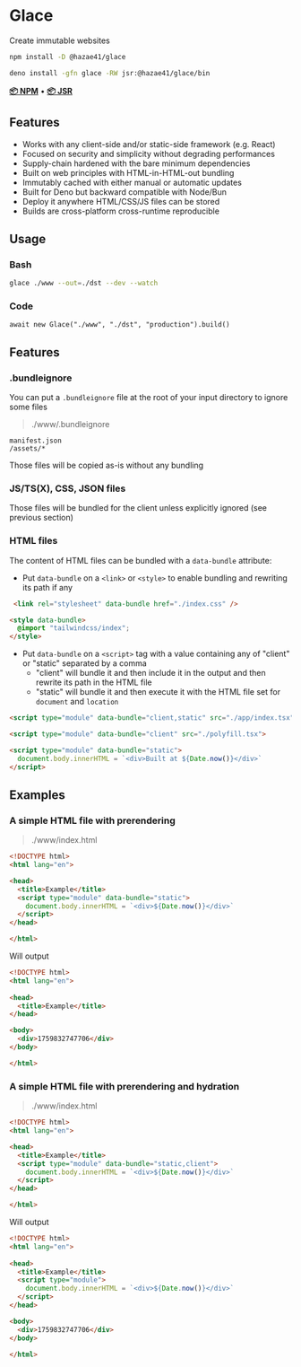 # Glace

Create immutable websites

```bash
npm install -D @hazae41/glace
```

```bash
deno install -gfn glace -RW jsr:@hazae41/glace/bin
```

[**📦 NPM**](https://www.npmjs.com/package/@hazae41/glace) • [**📦 JSR**](https://jsr.io/@hazae41/glace)

## Features

- Works with any client-side and/or static-side framework (e.g. React)
- Focused on security and simplicity without degrading performances
- Supply-chain hardened with the bare minimum dependencies
- Built on web principles with HTML-in-HTML-out bundling
- Immutably cached with either manual or automatic updates
- Built for Deno but backward compatible with Node/Bun
- Deploy it anywhere HTML/CSS/JS files can be stored
- Builds are cross-platform cross-runtime reproducible

## Usage

### Bash 

```bash
glace ./www --out=./dst --dev --watch
```

### Code

```tsx
await new Glace("./www", "./dst", "production").build()
```

## Features

### .bundleignore

You can put a `.bundleignore` file at the root of your input directory to ignore some files

> ./www/.bundleignore

```gitignore
manifest.json
/assets/*
```

Those files will be copied as-is without any bundling

### JS/TS(X), CSS, JSON files

Those files will be bundled for the client unless explicitly ignored (see previous section)

### HTML files

The content of HTML files can be bundled with a `data-bundle` attribute:

- Put `data-bundle` on a `<link>` or `<style>` to enable bundling and rewriting its path if any

```html
 <link rel="stylesheet" data-bundle href="./index.css" />
```

```html
<style data-bundle>
  @import "tailwindcss/index";
</style>
```

- Put `data-bundle` on a `<script>` tag with a value containing any of "client" or "static" separated by a comma
  - "client" will bundle it and then include it in the output and then rewrite its path in the HTML file
  - "static" will bundle it and then execute it with the HTML file set for `document` and `location`

```html
<script type="module" data-bundle="client,static" src="./app/index.tsx">
```

```html
<script type="module" data-bundle="client" src="./polyfill.tsx">
```

```html
<script type="module" data-bundle="static">
  document.body.innerHTML = `<div>Built at ${Date.now()}</div>`
</script>
```

## Examples

### A simple HTML file with prerendering

> ./www/index.html

```html
<!DOCTYPE html>
<html lang="en">

<head>
  <title>Example</title>
  <script type="module" data-bundle="static">
    document.body.innerHTML = `<div>${Date.now()}</div>`
  </script>
</head>

</html>
```

Will output

```html
<!DOCTYPE html>
<html lang="en">
  
<head>
  <title>Example</title>
</head>

<body>
  <div>1759832747706</div>
</body>

</html>
```

### A simple HTML file with prerendering and hydration

> ./www/index.html

```html
<!DOCTYPE html>
<html lang="en">

<head>
  <title>Example</title>
  <script type="module" data-bundle="static,client">
    document.body.innerHTML = `<div>${Date.now()}</div>`
  </script>
</head>

</html>
```

Will output

```html
<!DOCTYPE html>
<html lang="en">
  
<head>
  <title>Example</title>
  <script type="module">
    document.body.innerHTML = `<div>${Date.now()}</div>`
  </script>
</head>

<body>
  <div>1759832747706</div>
</body>

</html>
```
